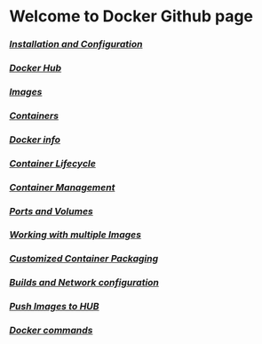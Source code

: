 # Welcome to Docker Github page 
### *[Installation and Configuration](Installation_and_Configuration.md)*
### *[Docker Hub](Docker_Hub.md)*
### *[Images](Images.md)*
### *[Containers](containers.md)*
### *[Docker info](docker_info.md)*
### *[Container Lifecycle](Container_lifecycle.md)*
### *[Container Management](Container_Management.md)* 
### *[Ports and Volumes](Ports_and_Volumes.md)*
### *[Working with multiple Images](Multiple_containers.md)*
### *[Customized Container Packaging](Customized_Container_Packaging.md)*
### *[Builds and Network configuration](Builds_Network_configuration.md)*
### *[Push Images to HUB](Push_Image_to_hub.md)*
### *[Docker commands](Docker_commands.md)*


